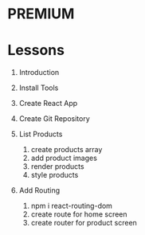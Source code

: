 # PREMIUM

# Lessons

1. Introduction
2. Install Tools
3. Create React App
4. Create Git Repository

5. List Products

   1. create products array
   2. add product images
   3. render products
   4. style products

6. Add Routing
   1. npm i react-routing-dom
   2. create route for home screen
   3. create router for product screen
